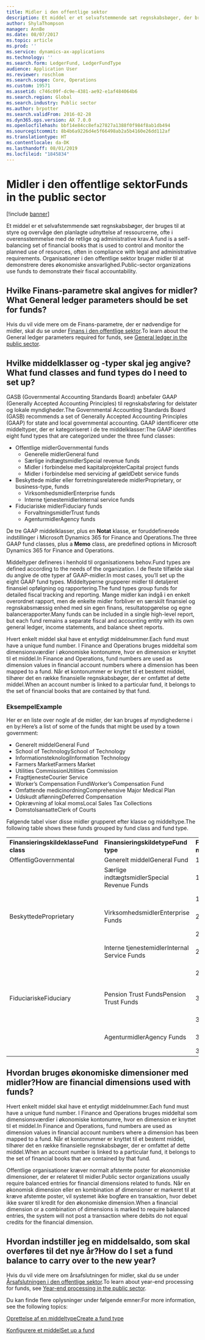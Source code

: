 ```yaml
---
title: Midler i den offentlige sektor
description: Et middel er et selvafstemmende sæt regnskabsbøger, der bruges til at styre og overvåge den planlagte udnyttelse af ressourcerne, ofte i overensstemmelse med de retlige og administrative krav. Organisationer i den offentlige sektor bruger midler til at demonstrere deres økonomiske ansvarlighed.
author: ShylaThompson
manager: AnnBe
ms.date: 08/07/2017
ms.topic: article
ms.prod: ''
ms.service: dynamics-ax-applications
ms.technology: ''
ms.search.form: LedgerFund, LedgerFundType
audience: Application User
ms.reviewer: roschlom
ms.search.scope: Core, Operations
ms.custom: 19571
ms.assetid: c746c09f-dc9e-4381-ae92-e1af484064b6
ms.search.region: Global
ms.search.industry: Public sector
ms.author: brpotter
ms.search.validFrom: 2016-02-28
ms.dyn365.ops.version: AX 7.0.0
ms.openlocfilehash: bbf14e84cc8efa27827a1388f0f984f8ab1db494
ms.sourcegitcommit: 8b4b6a9226d4e5f66498ab2a5b4160e26dd112af
ms.translationtype: HT
ms.contentlocale: da-DK
ms.lasthandoff: 08/01/2019
ms.locfileid: "1845834"
---
```

# <a name="funds-in-the-public-sector"></a><span data-ttu-id="db2b8-104">Midler i den offentlige sektor</span><span class="sxs-lookup"><span data-stu-id="db2b8-104">Funds in the public sector</span></span>

[!include [banner](../includes/banner.md)]

<span data-ttu-id="db2b8-105">Et middel er et selvafstemmende sæt regnskabsbøger, der bruges til at styre og overvåge den planlagte udnyttelse af ressourcerne, ofte i overensstemmelse med de retlige og administrative krav.</span><span class="sxs-lookup"><span data-stu-id="db2b8-105">A fund is a self-balancing set of financial books that is used to control and monitor the planned use of resources, often in compliance with legal and administrative requirements.</span></span> <span data-ttu-id="db2b8-106">Organisationer i den offentlige sektor bruger midler til at demonstrere deres økonomiske ansvarlighed.</span><span class="sxs-lookup"><span data-stu-id="db2b8-106">Public-sector organizations use funds to demonstrate their fiscal accountability.</span></span>

<a name="what-general-ledger-parameters-should-be-set-for-funds"></a><span data-ttu-id="db2b8-107">Hvilke Finans-parametre skal angives for midler?</span><span class="sxs-lookup"><span data-stu-id="db2b8-107">What General ledger parameters should be set for funds?</span></span>
-------------------------------------------------------

<span data-ttu-id="db2b8-108">Hvis du vil vide mere om de Finans-parametre, der er nødvendige for midler, skal du se under [Finans i den offentlige sektor](general-ledger-public-sector.md).</span><span class="sxs-lookup"><span data-stu-id="db2b8-108">To learn about the General ledger parameters required for funds, see [General ledger in the public sector](general-ledger-public-sector.md).</span></span>

## <a name="what-fund-classes-and-fund-types-do-i-need-to-set-up"></a><span data-ttu-id="db2b8-109">Hvilke middelklasser og -typer skal jeg angive?</span><span class="sxs-lookup"><span data-stu-id="db2b8-109">What fund classes and fund types do I need to set up?</span></span>
<span data-ttu-id="db2b8-110">GASB (Governmental Accounting Standards Board) anbefaler GAAP (Generally Accepted Accounting Principles) til regnskabsføring for delstater og lokale myndigheder.</span><span class="sxs-lookup"><span data-stu-id="db2b8-110">The Governmental Accounting Standards Board (GASB) recommends a set of Generally Accepted Accounting Principles (GAAP) for state and local governmental accounting.</span></span>  <span data-ttu-id="db2b8-111">GAAP identificerer otte middeltyper, der er kategoriseret i de tre middelklasser:</span><span class="sxs-lookup"><span data-stu-id="db2b8-111">The GAAP identifies eight fund types that are categorized under the three fund classes:</span></span>

-   <span data-ttu-id="db2b8-112">Offentlige midler</span><span class="sxs-lookup"><span data-stu-id="db2b8-112">Governmental funds</span></span>
    -   <span data-ttu-id="db2b8-113">Generelle midler</span><span class="sxs-lookup"><span data-stu-id="db2b8-113">General fund</span></span>
    -   <span data-ttu-id="db2b8-114">Særlige indtægtsmidler</span><span class="sxs-lookup"><span data-stu-id="db2b8-114">Special revenue funds</span></span>
    -   <span data-ttu-id="db2b8-115">Midler i forbindelse med kapitalprojekter</span><span class="sxs-lookup"><span data-stu-id="db2b8-115">Capital project funds</span></span>
    -   <span data-ttu-id="db2b8-116">Midler i forbindelse med servicing af gæld</span><span class="sxs-lookup"><span data-stu-id="db2b8-116">Debt service funds</span></span>
-   <span data-ttu-id="db2b8-117">Beskyttede midler eller forretningsrelaterede midler</span><span class="sxs-lookup"><span data-stu-id="db2b8-117">Proprietary, or business-type, funds</span></span>
    -   <span data-ttu-id="db2b8-118">Virksomhedsmidler</span><span class="sxs-lookup"><span data-stu-id="db2b8-118">Enterprise funds</span></span>
    -   <span data-ttu-id="db2b8-119">Interne tjenestemidler</span><span class="sxs-lookup"><span data-stu-id="db2b8-119">Internal service funds</span></span>
-   <span data-ttu-id="db2b8-120">Fiduciariske midler</span><span class="sxs-lookup"><span data-stu-id="db2b8-120">Fiduciary funds</span></span>
    -   <span data-ttu-id="db2b8-121">Forvaltningsmidler</span><span class="sxs-lookup"><span data-stu-id="db2b8-121">Trust funds</span></span>
    -   <span data-ttu-id="db2b8-122">Agenturmidler</span><span class="sxs-lookup"><span data-stu-id="db2b8-122">Agency funds</span></span>

<span data-ttu-id="db2b8-123">De tre GAAP middelklasser, plus en **Notat** klasse, er foruddefinerede indstillinger i Microsoft Dynamics 365 for Finance and Operations.</span><span class="sxs-lookup"><span data-stu-id="db2b8-123">The three GAAP fund classes, plus a **Memo** class, are predefined options in Microsoft Dynamics 365 for Finance and Operations.</span></span> 

<span data-ttu-id="db2b8-124">Middeltyper defineres i henhold til organisationens behov.</span><span class="sxs-lookup"><span data-stu-id="db2b8-124">Fund types are defined according to the needs of the organization.</span></span> <span data-ttu-id="db2b8-125">I de fleste tilfælde skal du angive de otte typer af GAAP-midler.</span><span class="sxs-lookup"><span data-stu-id="db2b8-125">In most cases, you’ll set up the eight GAAP fund types.</span></span> <span data-ttu-id="db2b8-126">Middeltyperne grupperer midler til detaljeret finansiel opfølgning og rapportering.</span><span class="sxs-lookup"><span data-stu-id="db2b8-126">The fund types group funds for detailed fiscal tracking and reporting.</span></span> <span data-ttu-id="db2b8-127">Mange midler kan indgå i en enkelt overordnet rapport, men de enkelte midler forbliver en særskilt finansiel og regnskabsmæssig enhed med sin egen finans, resultatopgørelse og egne balancerapporter.</span><span class="sxs-lookup"><span data-stu-id="db2b8-127">Many funds can be included in a single high-level report, but each fund remains a separate fiscal and accounting entity with its own general ledger, income statements, and balance sheet reports.</span></span> 

<span data-ttu-id="db2b8-128">Hvert enkelt middel skal have et entydigt middelnummer.</span><span class="sxs-lookup"><span data-stu-id="db2b8-128">Each fund must have a unique fund number.</span></span> <span data-ttu-id="db2b8-129">I Finance and Operations bruges middeltal som dimensionsværdier i økonomiske kontonumre, hvor en dimension er knyttet til et middel.</span><span class="sxs-lookup"><span data-stu-id="db2b8-129">In Finance and Operations, fund numbers are used as dimension values in financial account numbers where a dimension has been mapped to a fund.</span></span> <span data-ttu-id="db2b8-130">Når et kontonummer er knyttet til et bestemt middel, tilhører det en række finansielle regnskabsbøger, der er omfattet af dette middel.</span><span class="sxs-lookup"><span data-stu-id="db2b8-130">When an account number is linked to a particular fund, it belongs to the set of financial books that are contained by that fund.</span></span>

### <a name="example"></a><span data-ttu-id="db2b8-131">Eksempel</span><span class="sxs-lookup"><span data-stu-id="db2b8-131">Example</span></span>

<span data-ttu-id="db2b8-132">Her er en liste over nogle af de midler, der kan bruges af myndighederne i en by:</span><span class="sxs-lookup"><span data-stu-id="db2b8-132">Here’s a list of some of the funds that might be used by a town government:</span></span>

-   <span data-ttu-id="db2b8-133">Generelt middel</span><span class="sxs-lookup"><span data-stu-id="db2b8-133">General Fund</span></span>
-   <span data-ttu-id="db2b8-134">School of Technology</span><span class="sxs-lookup"><span data-stu-id="db2b8-134">School of Technology</span></span>
-   <span data-ttu-id="db2b8-135">Informationsteknologi</span><span class="sxs-lookup"><span data-stu-id="db2b8-135">Information Technology</span></span>
-   <span data-ttu-id="db2b8-136">Farmers Market</span><span class="sxs-lookup"><span data-stu-id="db2b8-136">Farmers Market</span></span>
-   <span data-ttu-id="db2b8-137">Utilities Commission</span><span class="sxs-lookup"><span data-stu-id="db2b8-137">Utilities Commission</span></span>
-   <span data-ttu-id="db2b8-138">Fragttjeneste</span><span class="sxs-lookup"><span data-stu-id="db2b8-138">Courier Service</span></span>
-   <span data-ttu-id="db2b8-139">Worker’s Compensation Fund</span><span class="sxs-lookup"><span data-stu-id="db2b8-139">Worker’s Compensation Fund</span></span>
-   <span data-ttu-id="db2b8-140">Omfattende medicinordning</span><span class="sxs-lookup"><span data-stu-id="db2b8-140">Comprehensive Major Medical Plan</span></span>
-   <span data-ttu-id="db2b8-141">Udskudt aflønning</span><span class="sxs-lookup"><span data-stu-id="db2b8-141">Deferred Compensation</span></span>
-   <span data-ttu-id="db2b8-142">Opkrævning af lokal moms</span><span class="sxs-lookup"><span data-stu-id="db2b8-142">Local Sales Tax Collections</span></span>
-   <span data-ttu-id="db2b8-143">Domstolsansatte</span><span class="sxs-lookup"><span data-stu-id="db2b8-143">Clerk of Courts</span></span>

<span data-ttu-id="db2b8-144">Følgende tabel viser disse midler grupperet efter klasse og middeltype.</span><span class="sxs-lookup"><span data-stu-id="db2b8-144">The following table shows these funds grouped by fund class and fund type.</span></span>

|                |                        |                 |                                  |
|----------------|------------------------|-----------------|----------------------------------|
| <span data-ttu-id="db2b8-145">**Finansieringskildeklasse**</span><span class="sxs-lookup"><span data-stu-id="db2b8-145">**Fund class**</span></span> | <span data-ttu-id="db2b8-146">**Finansieringskildetype**</span><span class="sxs-lookup"><span data-stu-id="db2b8-146">**Fund type**</span></span>          | <span data-ttu-id="db2b8-147">**Finansieringskildenummer**</span><span class="sxs-lookup"><span data-stu-id="db2b8-147">**Fund number**</span></span> | <span data-ttu-id="db2b8-148">**Navn på finansieringskilde**</span><span class="sxs-lookup"><span data-stu-id="db2b8-148">**Fund name**</span></span>                    |
| <span data-ttu-id="db2b8-149">Offentlig</span><span class="sxs-lookup"><span data-stu-id="db2b8-149">Governmental</span></span>   | <span data-ttu-id="db2b8-150">Generelt middel</span><span class="sxs-lookup"><span data-stu-id="db2b8-150">General Fund</span></span>           | <span data-ttu-id="db2b8-151">1103</span><span class="sxs-lookup"><span data-stu-id="db2b8-151">1103</span></span>            | <span data-ttu-id="db2b8-152">Generelt middel</span><span class="sxs-lookup"><span data-stu-id="db2b8-152">General Fund</span></span>                     |
|                | <span data-ttu-id="db2b8-153">Særlige indtægtsmidler</span><span class="sxs-lookup"><span data-stu-id="db2b8-153">Special Revenue Funds</span></span>  | <span data-ttu-id="db2b8-154">1343</span><span class="sxs-lookup"><span data-stu-id="db2b8-154">1343</span></span>            | <span data-ttu-id="db2b8-155">School of Technology</span><span class="sxs-lookup"><span data-stu-id="db2b8-155">School of Technology</span></span>             |
|                |                        | <span data-ttu-id="db2b8-156">1372</span><span class="sxs-lookup"><span data-stu-id="db2b8-156">1372</span></span>            | <span data-ttu-id="db2b8-157">Informationsteknologi</span><span class="sxs-lookup"><span data-stu-id="db2b8-157">Information Technology</span></span>           |
| <span data-ttu-id="db2b8-158">Beskyttede</span><span class="sxs-lookup"><span data-stu-id="db2b8-158">Proprietary</span></span>    | <span data-ttu-id="db2b8-159">Virksomhedsmidler</span><span class="sxs-lookup"><span data-stu-id="db2b8-159">Enterprise Funds</span></span>       | <span data-ttu-id="db2b8-160">2501</span><span class="sxs-lookup"><span data-stu-id="db2b8-160">2501</span></span>            | <span data-ttu-id="db2b8-161">Farmers Market</span><span class="sxs-lookup"><span data-stu-id="db2b8-161">Farmers Market</span></span>                   |
|                |                        | <span data-ttu-id="db2b8-162">2541</span><span class="sxs-lookup"><span data-stu-id="db2b8-162">2541</span></span>            | <span data-ttu-id="db2b8-163">Utilities Commission</span><span class="sxs-lookup"><span data-stu-id="db2b8-163">Utilities Commission</span></span>             |
|                | <span data-ttu-id="db2b8-164">Interne tjenestemidler</span><span class="sxs-lookup"><span data-stu-id="db2b8-164">Internal Service Funds</span></span> | <span data-ttu-id="db2b8-165">2723</span><span class="sxs-lookup"><span data-stu-id="db2b8-165">2723</span></span>            | <span data-ttu-id="db2b8-166">Fragttjeneste</span><span class="sxs-lookup"><span data-stu-id="db2b8-166">Courier Service</span></span>                  |
|                |                        | <span data-ttu-id="db2b8-167">2738</span><span class="sxs-lookup"><span data-stu-id="db2b8-167">2738</span></span>            | <span data-ttu-id="db2b8-168">Worker’s Compensation Fund</span><span class="sxs-lookup"><span data-stu-id="db2b8-168">Worker’s Compensation Fund</span></span>       |
| <span data-ttu-id="db2b8-169">Fiduciariske</span><span class="sxs-lookup"><span data-stu-id="db2b8-169">Fiduciary</span></span>      | <span data-ttu-id="db2b8-170">Pension Trust Funds</span><span class="sxs-lookup"><span data-stu-id="db2b8-170">Pension Trust Funds</span></span>    | <span data-ttu-id="db2b8-171">3320</span><span class="sxs-lookup"><span data-stu-id="db2b8-171">3320</span></span>            | <span data-ttu-id="db2b8-172">Omfattende medicinordning</span><span class="sxs-lookup"><span data-stu-id="db2b8-172">Comprehensive Major Medical Plan</span></span> |
|                |                        | <span data-ttu-id="db2b8-173">3324</span><span class="sxs-lookup"><span data-stu-id="db2b8-173">3324</span></span>            | <span data-ttu-id="db2b8-174">Udskudt aflønning</span><span class="sxs-lookup"><span data-stu-id="db2b8-174">Deferred Compensation</span></span>            |
|                | <span data-ttu-id="db2b8-175">Agenturmidler</span><span class="sxs-lookup"><span data-stu-id="db2b8-175">Agency Funds</span></span>           | <span data-ttu-id="db2b8-176">3912</span><span class="sxs-lookup"><span data-stu-id="db2b8-176">3912</span></span>            | <span data-ttu-id="db2b8-177">Opkrævning af lokal moms</span><span class="sxs-lookup"><span data-stu-id="db2b8-177">Local Sales Tax Collections</span></span>      |
|                |                        | <span data-ttu-id="db2b8-178">3914</span><span class="sxs-lookup"><span data-stu-id="db2b8-178">3914</span></span>            | <span data-ttu-id="db2b8-179">Domstolsansatte</span><span class="sxs-lookup"><span data-stu-id="db2b8-179">Clerk of Courts</span></span>                  |

## <a name="how-are-financial-dimensions-used-with-funds"></a><span data-ttu-id="db2b8-180">Hvordan bruges økonomiske dimensioner med midler?</span><span class="sxs-lookup"><span data-stu-id="db2b8-180">How are financial dimensions used with funds?</span></span>
<span data-ttu-id="db2b8-181">Hvert enkelt middel skal have et entydigt middelnummer.</span><span class="sxs-lookup"><span data-stu-id="db2b8-181">Each fund must have a unique fund number.</span></span> <span data-ttu-id="db2b8-182">I Finance and Operations bruges middeltal som dimensionsværdier i økonomiske kontonumre, hvor en dimension er knyttet til et middel.</span><span class="sxs-lookup"><span data-stu-id="db2b8-182">In Finance and Operations, fund numbers are used as dimension values in financial account numbers where a dimension has been mapped to a fund.</span></span> <span data-ttu-id="db2b8-183">Når et kontonummer er knyttet til et bestemt middel, tilhører det en række finansielle regnskabsbøger, der er omfattet af dette middel.</span><span class="sxs-lookup"><span data-stu-id="db2b8-183">When an account number is linked to a particular fund, it belongs to the set of financial books that are contained by that fund.</span></span> 

<span data-ttu-id="db2b8-184">Offentlige organisationer kræver normalt afstemte poster for økonomiske dimensioner, der er relateret til midler.</span><span class="sxs-lookup"><span data-stu-id="db2b8-184">Public sector organizations usually require balanced entries for financial dimensions related to funds.</span></span> <span data-ttu-id="db2b8-185">Når en økonomisk dimension eller en kombination af dimensioner er markeret til at kræve afstemte poster, vil systemet ikke bogføre en transaktion, hvor debet ikke svarer til kredit for den økonomiske dimension.</span><span class="sxs-lookup"><span data-stu-id="db2b8-185">When a financial dimension or a combination of dimensions is marked to require balanced entries, the system will not post a transaction where debits do not equal credits for the financial dimension.</span></span>

## <a name="how-do-i-set-a-fund-balance-to-carry-over-to-the-new-year"></a><span data-ttu-id="db2b8-186">Hvordan indstiller jeg en middelsaldo, som skal overføres til det nye år?</span><span class="sxs-lookup"><span data-stu-id="db2b8-186">How do I set a fund balance to carry over to the new year?</span></span>
<span data-ttu-id="db2b8-187">Hvis du vil vide mere om årsafslutningen for midler, skal du se under [Årsafslutningen i den offentlige sektor](year-end-processing-public-sector.md).</span><span class="sxs-lookup"><span data-stu-id="db2b8-187">To learn about year-end processing for funds, see [Year-end processing in the public sector](year-end-processing-public-sector.md).</span></span>


<span data-ttu-id="db2b8-188">Du kan finde flere oplysninger under følgende emner:</span><span class="sxs-lookup"><span data-stu-id="db2b8-188">For more information, see the following topics:</span></span>

[<span data-ttu-id="db2b8-189">Oprettelse af en middeltype</span><span class="sxs-lookup"><span data-stu-id="db2b8-189">Create a fund type</span></span>](tasks/create-fund-type-public-sector.md)

[<span data-ttu-id="db2b8-190">Konfigurere et middel</span><span class="sxs-lookup"><span data-stu-id="db2b8-190">Set up a fund</span></span>](tasks/set-up-fund-public-sector.md)




